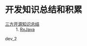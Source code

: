 # 开发知识总结和积累
[三方开源知识总结](https://github.com/wzx54321/AndroidLearnTips/tree/master/3rd)   
  &ensp;&ensp;&ensp;&ensp;&ensp;1. [RxJava](https://github.com/wzx54321/AndroidLearnTips/tree/master/3rd/Rxjava)    
  
  dev_2     
 

